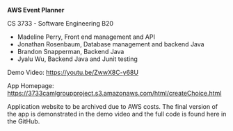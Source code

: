 **AWS Event Planner**

CS 3733 - Software Engineering B20

- Madeline Perry, Front end management and API
- Jonathan Rosenbaum, Database management and backend Java
- Brandon Snapperman, Backend Java
- Jyalu Wu, Backend Java and Junit testing

Demo Video: https://youtu.be/ZwwX8C-y68U

App Homepage: https://3733camlgroupproject.s3.amazonaws.com/html/createChoice.html

Application website to be archived due to AWS costs. The final version of the app is demonstrated in the demo video and the full code is found here in the GitHub.
